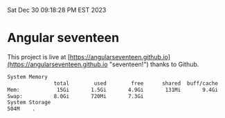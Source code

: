 Sat Dec 30 09:18:28 PM EST 2023

# Angular seventeen


This project is live at [https://angularseventeen.github.io](https://angularseventeen.github.io "seventeen!") thanks to Github.

```bash
System Memory
               total        used        free      shared  buff/cache   available
Mem:            15Gi       1.5Gi       4.9Gi       131Mi       9.4Gi        13Gi
Swap:          8.0Gi       720Mi       7.3Gi
System Storage
504M	.

